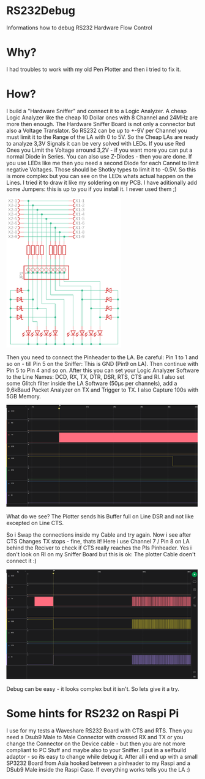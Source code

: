 # RS232Debug
Informations how to debug RS232 Hardware Flow Control

# Why?
I had troubles to work with my old Pen Plotter and then i tried to fix it.

# How?
I build a "Hardware Sniffer" and connect it to a Logic Analyzer.
A cheap Logic Analyzer like the cheap 10 Dollar ones with 8 Channel and 24MHz are more then enough.
The Hardware Sniffer Board is not only a connector but also a Voltage Translator. So RS232 can be up to +-9V per Channel you must limit it to the Range of the LA with 0 to 5V. So the Cheap LAs are ready to analyze 3,3V Signals it can be very solved with LEDs. If you use Red Ones you Limit the Voltage arround 3,2V - if you want more you can put a normal Diode in Series. You can also use Z-Diodes - then you are done. If you use LEDs like me then you need a second Diode for each Cannel to limit negative Voltages. Those should be Shotky types to limit it to -0.5V. So this is more complex but you can see on the LEDs whats actual happen on the Lines. I tried it to draw it like my soldering on my PCB. I have aditionally add some Jumpers: this is up to you if you install it. I never used them ;)

<img src="rs232sniffer.png" width=300px>

Then you need to connect the Pinheader to the LA. Be careful: Pin 1 to 1 and so on - till Pin 5 on the Sniffer: This is GND (Pin9 on LA). Then continue with Pin 5 to Pin 4 and so on.
After this you can set your Logic Analyzer Software to the Line Names: DCD, RX, TX, DTR, DSR, RTS, CTS and RI. I also set some Glitch filter inside the LA Software (50µs per channels), add a 9,6kBaud Packet Analyzer on TX and Trigger to TX. I also Capture 100s with 5GB Memory.

<img src=rs232LA1.png width=500px>

What do we see? The Plotter sends his Buffer full on Line DSR and not like excepted on Line CTS.

So i Swap the connections inside my Cable and try again. Now i see after CTS Changes TX stops - fine, thats it!
Here i use Channel 7 / Pin 8 on LA behind the Reciver to check if CTS really reaches the PIs Pinheader. Yes i don't look on RI on my Sniffer Board but this is ok: The plotter Cable doen't connect it :)

<img src=rs232LA2.png width=500px>

Debug can be easy - it looks complex but it isn't. So lets give it a try.

# Some hints for RS232 on Raspi Pi

I use for my tests a Waveshare RS232 Board with CTS and RTS. Then you need a Dsub9 Male to Male Connector with crossed RX and TX or you change the Connector on the Device cable - but then you are not more compliant to PC Stuff and maybe also to your Sniffer. I put in a selfbuild adaptor - so its easy to change while debug it. After all i end up with a small SP3232 Board from Asia hooked between a pinheader to my Raspi and a DSub9 Male inside the Raspi Case. If everything works tells you the LA :)

